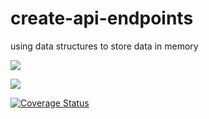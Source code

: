 # create-api-endpoints
using data structures to store data in memory


<a href="https://codeclimate.com/github/OlalKeith/create-api-endpoints/maintainability"><img src="https://api.codeclimate.com/v1/badges/04cfc0a2cdb52d18b887/maintainability" /></a>


<a href="https://codeclimate.com/github/OlalKeith/create-api-endpoints/test_coverage"><img src="https://api.codeclimate.com/v1/badges/04cfc0a2cdb52d18b887/test_coverage" /></a>


[![Coverage Status](https://coveralls.io/repos/github/OlalKeith/create-api-endpoints/badge.svg?branch=master)](https://coveralls.io/github/OlalKeith/create-api-endpoints?branch=master)